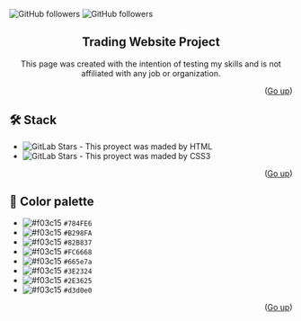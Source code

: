
<a name="readme-top"></a>
![GitHub followers](https://img.shields.io/github/followers/TheDevLucas?style=for-the-badge)
![GitHub followers](https://img.shields.io/badge/Instagram-E4405F?style=for-the-badge&logo=instagram&logoColor=white)

<div align="center">

## Trading Website Project
This page was created with the intention of testing my skills and is not affiliated with any job or organization.

</div>



<p align="right">(<a href="#readme-top">Go up</a>)</p>

## 🛠️ Stack

- ![GitLab Stars](https://img.shields.io/badge/HTML5-E34F26?style=for-the-badge&logo=html5&logoColor=white) - This proyect was maded by HTML
- ![GitLab Stars](https://img.shields.io/badge/CSS3-1572B6?style=for-the-badge&logo=css3&logoColor=white) - This proyect was maded by CSS3

<p align="right">(<a href="#readme-top">Go up</a>)</p>

## 🎨 Color palette

- ![#f03c15](https://placehold.co/15x15/784FE6/784FE6.png) `#784FE6`
- ![#f03c15](https://placehold.co/15x15/B298FA/B298FA.png) `#B298FA`
- ![#f03c15](https://placehold.co/15x15/82B837/82B837.png) `#82B837`
- ![#f03c15](https://placehold.co/15x15/FC6668/FC6668.png) `#FC6668`
- ![#f03c15](https://placehold.co/15x15/665e7a/665e7a.png) `#665e7a`
- ![#f03c15](https://placehold.co/15x15/3E2324/3E2324.png) `#3E2324`
- ![#f03c15](https://placehold.co/15x15/2E3625/2E3625.png) `#2E3625`
- ![#f03c15](https://placehold.co/15x15/d3d0e0/d3d0e0.png) `#d3d0e0`

<p align="right">(<a href="#readme-top">Go up</a>)</p>
